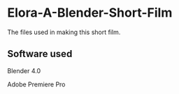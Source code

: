 # Elora-A-Blender-Short-Film
The files used in making this short film.

## Software used
Blender 4.0

Adobe Premiere Pro
